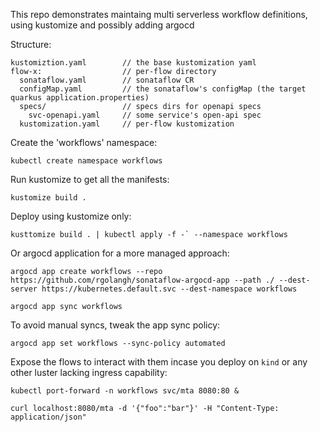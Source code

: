 This repo demonstrates maintaing multi serverless workflow definitions, using kustomize and possibly adding argocd

Structure:
```
kustomiztion.yaml        // the base kustomization yaml
flow-x:                  // per-flow directory
  sonataflow.yaml        // sonataflow CR
  configMap.yaml         // the sonataflow's configMap (the target quarkus application.properties)
  specs/                 // specs dirs for openapi specs
    svc-openapi.yaml     // some service's open-api spec
  kustomization.yaml     // per-flow kustomization
```

Create the 'workflows' namespace:
```
kubectl create namespace workflows
```

Run kustomize to get all the manifests:
```
kustomize build .
```

Deploy using kustomize only:
```
kusttomize build . | kubectl apply -f -` --namespace workflows
```

Or argocd application for a more managed approach:
```
argocd app create workflows --repo https://github.com/rgolangh/sonataflow-argocd-app --path ./ --dest-server https://kubernetes.default.svc --dest-namespace workflows 

argocd app sync workflows 
```

To avoid manual syncs, tweak the app sync policy:
```
argocd app set workflows --sync-policy automated
```

Expose the flows to interact with them incase you deploy on `kind` or any other luster lacking ingress capability:
```
kubectl port-forward -n workflows svc/mta 8080:80 &

curl localhost:8080/mta -d '{"foo":"bar"}' -H "Content-Type: application/json"
```

